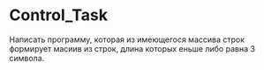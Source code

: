 # Control_Task
Написать программу, которая из имеющегося массива строк формирует масиив из строк, длина которых еньше либо равна 3 символа.
